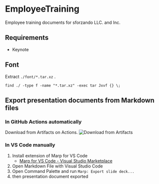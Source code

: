 # EmployeeTraining

Employee training documents for sforzando LLC. and Inc.

## Requirements

- Keynote

## Font

Extract `./font/*.tar.xz` .

```shell
find ./ -type f -name "*.tar.xz" -exec tar Jxvf {} \;
```

## Export presentation documents from Markdown files

### In GitHub Actions automatically

Download from Artifacts on Actions.
![Download from Artifacts](https://user-images.githubusercontent.com/40506652/92154491-d40b4180-ee60-11ea-99e9-0565f3bacc3f.png)

### In VS Code manually

1. Install extension of Marp for VS Code
   - [Marp for VS Code - Visual Studio Marketplace](https://marketplace.visualstudio.com/items?itemName=marp-team.marp-vscode)
1. Open Markdown File with Visual Studio Code
1. Open Command Palette and run `Marp: Export slide deck...`
1. then presentation document exported
